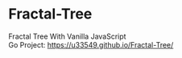 # Fractal-Tree
Fractal Tree With Vanilla JavaScript  
Go Project: https://u33549.github.io/Fractal-Tree/
